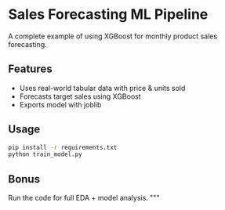 # Sales Forecasting ML Pipeline

A complete example of using XGBoost for monthly product sales forecasting.

## Features
- Uses real-world tabular data with price & units sold
- Forecasts target sales using XGBoost
- Exports model with joblib

## Usage
```bash
pip install -r requirements.txt
python train_model.py
```

## Bonus
Run the code for full EDA + model analysis.
"""
